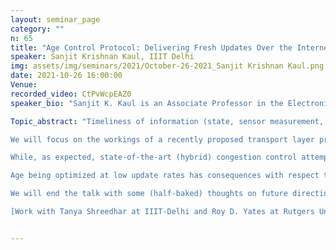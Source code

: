 ```yaml
---
layout: seminar_page
category: ""
n: 65
title: "Age Control Protocol: Delivering Fresh Updates Over the Internet"
speaker: Sanjit Krishnan Kaul, IIIT Delhi
img: assets/img/seminars/2021/October-26-2021_Sanjit Krishnan Kaul.png
date: 2021-10-26 16:00:00 
Venue: 
recorded_video: CtPvWcpEAZ0
speaker_bio: "Sanjit K. Kaul is an Associate Professor in the Electronics and Communications Engineering department of IIIT-Delhi. He received the B.Tech. degree in electronics and communications engineering from the Birla Institute of Technology, Mesra, India, in 2000 and the Ph.D. degree in electrical and computer engineering from Rutgers University in 2011. He worked in the telecommunications industry for four years after completing his Bachelor’s degree. He was a Research Assistant with the Wireless Information Networks Laboratory from 2005 to 2011. He works on problems in wireless systems research. His current interests include age-of-information, networking for cyber-physical systems, and autonomous vehicles."

Topic_abstract: "Timeliness of information (state, sensor measurement, observation) available at interested recipients is key to enable cyber physical systems, for example V2X and public safety. We have sources that sense/ generate the information that is sent as update packets to recipients over a communication network. The generation process and network delays result in the information available at a recipient to be aged, that is the generation timestamp of information currently available at a recipient is older than the current time.

We will focus on the workings of a recently proposed transport layer protocol, the Age Control Protocol (ACP), which enables timely delivery of update packets by sources to their recipients, in a network transparent manner, by appropriately adapting the rate of sending updates by the sources. To gain insight into age control, we will empirically compare ACP with a mix of loss-based, delay-based, and hybrid congestion control algorithms used by the Transport Control Protocol (TCP).

While, as expected, state-of-the-art (hybrid) congestion control attempts to keep a number of bytes given by the product of the bottleneck rate and baseline round-trip-time (RTT) in the network pipe, the bottleneck rate and the baseline RTT may not shed as much light on the age optimizing rate of updates. To exemplify from our experiments, when TCP sends segments over an end-to-end path, consisting of an 802.11a 24 Mbps link followed by an intercontinental path over the Internet, it saturates the 802.11a link, which has the bottleneck rate for the path. Age, however, is optimized at a much lower rate than 24 Mbps. Turns out that the intercontinental path, much faster than the 802.11a link, is in fact the constraining factor with respect to the achievable age over the end-to-end path. We will also see that at the age optimal rate, depending on the network scenario, a source may send multiple updates per RTT or may send an update over many RTT.

Age being optimized at low update rates has consequences with respect to multiple ACP end-to-end flows sharing a wireless access to send updates to recipients in the cloud. We will compare sharing of access amongst ACP flows with that amongst TCP flows.

We will end the talk with some (half-baked) thoughts on future directions.

[Work with Tanya Shreedhar at IIIT-Delhi and Roy D. Yates at Rutgers University.]"


---
```


